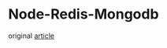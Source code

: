 # Node-Redis-Mongodb

original [article](https://medium.com/@goangle/%E0%B8%AA%E0%B8%A3%E0%B9%89%E0%B8%B2%E0%B8%87-caching-layer-%E0%B8%AA%E0%B8%B3%E0%B8%AB%E0%B8%A3%E0%B8%B1%E0%B8%9A-mongodb-%E0%B8%87%E0%B9%88%E0%B8%B2%E0%B8%A2%E0%B9%86-%E0%B8%94%E0%B9%89%E0%B8%A7%E0%B8%A2-redis-9c3facfece82)